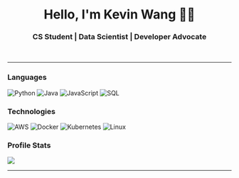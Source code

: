 <h1 align="center"> Hello, I'm Kevin Wang 👨‍💻 </h1>

<h3 align="center">  CS Student | Data Scientist | Developer Advocate </h3> <br>

---------------------------------------------------------------------------------------------------------------------------------------------------------------------------------
### Languages

![Python](https://img.shields.io/badge/-Python-000?&logo=python)
![Java](https://img.shields.io/badge/-Java-000?&logo=Java&logoColor=007396)
![JavaScript](https://img.shields.io/badge/-JavaScript-000?&logo=JavaScript&logoColor=ddc508)
![SQL](https://img.shields.io/badge/-SQL-000?&logo=MySQL&logoColor=4479A1)

### Technologies

![AWS](https://img.shields.io/badge/-AWS-000?&logo=Amazon-AWS&logoColor=FF9900)
![Docker](https://img.shields.io/badge/-Docker-000?&logo=Docker)
![Kubernetes](https://img.shields.io/badge/-Kubernetes-000?&logo=Kubernetes)
![Linux](https://img.shields.io/badge/-Linux-000?&logo=Linux&logoColor=FCC624)

### Profile Stats

<p align="left">
  
  <img src="https://github-readme-stats.vercel.app/api?username=itskevinwang&hide=stars&show_icons=true&theme=calm&line_height=32">

-------------------------------------------------------------------------------------------------------------------------------------------------------------------------------
